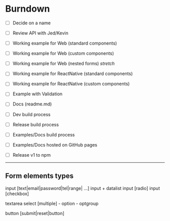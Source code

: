 # Burndown

- [ ] Decide on a name
- [ ] Review API with Jed/Kevin
- [ ] Working example for Web (standard components)
- [ ] Working example for Web (custom components)
- [ ] Working example for Web (nested forms) _stretch_
- [ ] Working example for ReactNative (standard components)
- [ ] Working example for ReactNative (custom components)
- [ ] Example with Validation
- [ ] Docs (readme.md)
- [ ] Dev build process
- [ ] Release build process
- [ ] Examples/Docs build process
- [ ] Examples/Docs hosted on GitHub pages
- [ ] Release v1 to npm


---

## Form elements types

input [text|email|password|tel|range| ...]
input + datalist
input [radio]
input [checkbox]

textarea
select [multiple]
	- option
	- optgroup


button [submit|reset|button]
